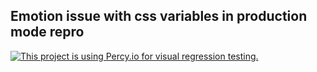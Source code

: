 ## Emotion issue with css variables in production mode repro

[![This project is using Percy.io for visual regression testing.](https://percy.io/static/images/percy-badge.svg)](https://percy.io/7a88d637/emotion-css-variables)
